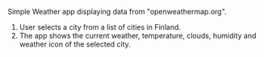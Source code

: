 Simple Weather app displaying data from "openweathermap.org".

1. User selects a city from a list of cities in Finland.
2. The app shows the current weather, temperature, clouds, humidity and weather icon of the selected city.